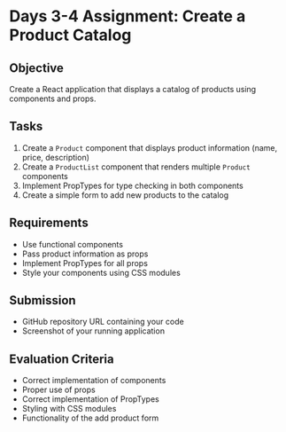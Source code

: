 # Days 3-4 Assignment: Create a Product Catalog

## Objective
Create a React application that displays a catalog of products using components and props.

## Tasks
1. Create a `Product` component that displays product information (name, price, description)
2. Create a `ProductList` component that renders multiple `Product` components
3. Implement PropTypes for type checking in both components
4. Create a simple form to add new products to the catalog

## Requirements
- Use functional components
- Pass product information as props
- Implement PropTypes for all props
- Style your components using CSS modules

## Submission
- GitHub repository URL containing your code
- Screenshot of your running application

## Evaluation Criteria
- Correct implementation of components
- Proper use of props
- Correct implementation of PropTypes
- Styling with CSS modules
- Functionality of the add product form

